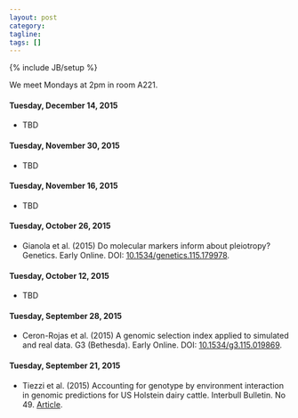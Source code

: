 ```yaml
---
layout: post
category:
tagline: 
tags: []
---
```

{% include JB/setup %}

We meet Mondays at 2pm in room A221. 

#### Tuesday, December 14, 2015
* TBD

#### Tuesday, November 30, 2015
* TBD

#### Tuesday, November 16, 2015
* TBD

#### Tuesday, October 26, 2015
* Gianola et al. (2015) Do molecular markers inform about pleiotropy? Genetics. Early Online. DOI: [10.1534/genetics.115.179978](https://dx.doi.org/10.1534/genetics.115.179978).

#### Tuesday, October 12, 2015
* TBD

#### Tuesday, September 28, 2015
* Ceron-Rojas et al. (2015) A genomic selection index applied to simulated and real data. G3 (Bethesda). Early Online. DOI: [10.1534/g3.115.019869](https://dx.doi.org/10.1534/g3.115.019869). 

#### Tuesday, September 21, 2015
* Tiezzi et al. (2015) Accounting for genotype by environment interaction in genomic predictions for US Holstein dairy cattle. Interbull Bulletin. No 49. [Article](https://journal.interbull.org/index.php/ib/article/view/1379).

